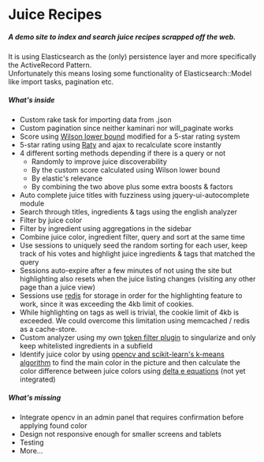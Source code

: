 # Juice Recipes

##### A demo site to index and search juice recipes scrapped off the web.

It is using Elasticsearch as the (only) persistence layer and more specifically the ActiveRecord Pattern.  
Unfortunately this means losing some functionality of Elasticsearch::Model like import tasks, pagination etc.

##### What's inside

- Custom rake task for importing data from .json
- Custom pagination since neither kaminari nor will_paginate works
- Score using [Wilson lower bound](http://www.evanmiller.org/how-not-to-sort-by-average-rating.html) modified for a 5-star rating system
- 5-star rating using [Raty](http://wbotelhos.com/raty) and ajax to recalculate score instantly
- 4 different sorting methods depending if there is a query or not
  - Randomly to improve juice discoverability
  - By the custom score calculated using Wilson lower bound
  - By elastic's relevance
  - By combining the two above plus some extra boosts & factors
- Auto complete juice titles with fuzziness using jquery-ui-autocomplete module
- Search through titles, ingredients & tags using the english analyzer
- Filter by juice color
- Filter by ingredient using aggregations in the sidebar
- Combine juice color, ingredient filter, query and sort at the same time
- Use sessions to uniquely seed the random sorting for each user, keep track of his votes and highlight juice ingredients & tags that matched the query
- Sessions auto-expire after a few minutes of not using the site but highlighting also resets when the juice listing changes (visiting any other page than a juice view)
- Sessions use [redis](https://github.com/roidrage/redis-session-store) for storage in order for the highlighting feature to work, since it was exceeding the 4kb limit of cookies.  
- While highlighting on tags as well is trivial, the cookie limit of 4kb is exceeded. We could overcome this limitation using memcached / redis as a cache-store.
- Custom analyzer using my own [token filter plugin](https://github.com/freestyl3r/elasticsearch-inflections-token-filter) to singularize and only keep whitelisted ingredients in a subfield
- Identify juice color by using [opencv and scikit-learn's k-means algorithm](http://www.pyimagesearch.com/2014/05/26/opencv-python-k-means-color-clustering/) to find the main color in the picture and then calculate the color difference between juice colors using [delta e equations](http://python-colormath.readthedocs.org/en/latest/delta_e.html) (not yet integrated)

##### What's missing

- Integrate opencv in an admin panel that requires confirmation before applying found color
- Design not responsive enough for smaller screens and tablets
- Testing
- More...
